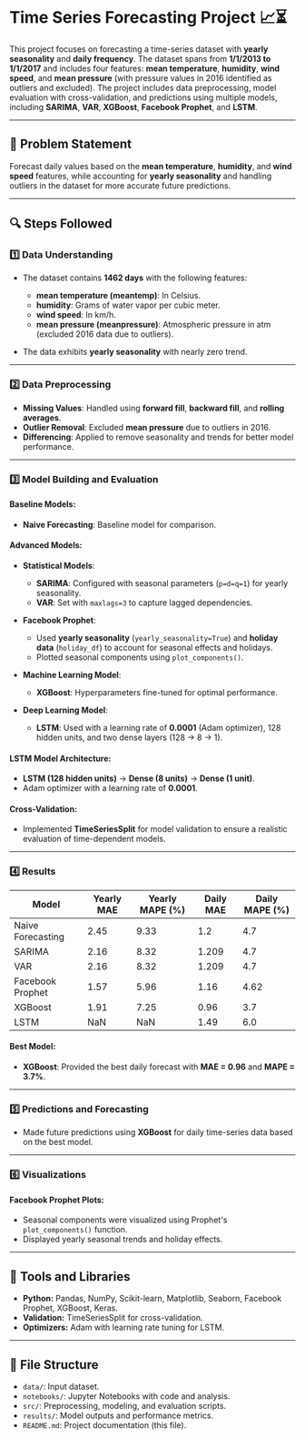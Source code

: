 # Time Series Forecasting Project 📈⏳  

This project focuses on forecasting a time-series dataset with **yearly seasonality** and **daily frequency**. The dataset spans from **1/1/2013 to 1/1/2017** and includes four features: **mean temperature**, **humidity**, **wind speed**, and **mean pressure** (with pressure values in 2016 identified as outliers and excluded). The project includes data preprocessing, model evaluation with cross-validation, and predictions using multiple models, including **SARIMA**, **VAR**, **XGBoost**, **Facebook Prophet**, and **LSTM**.

---

## 📝 Problem Statement  
Forecast daily values based on the **mean temperature**, **humidity**, and **wind speed** features, while accounting for **yearly seasonality** and handling outliers in the dataset for more accurate future predictions.

---

## 🔍 Steps Followed  

### 1️⃣ Data Understanding  
- The dataset contains **1462 days** with the following features:  
  - **mean temperature (meantemp)**: In Celsius.  
  - **humidity**: Grams of water vapor per cubic meter.  
  - **wind speed**: In km/h.  
  - **mean pressure (meanpressure)**: Atmospheric pressure in atm (excluded 2016 data due to outliers).  

- The data exhibits **yearly seasonality** with nearly zero trend.  

---

### 2️⃣ Data Preprocessing  
- **Missing Values**: Handled using **forward fill**, **backward fill**, and **rolling averages**.  
- **Outlier Removal**: Excluded **mean pressure** due to outliers in 2016.  
- **Differencing**: Applied to remove seasonality and trends for better model performance.  

---

### 3️⃣ Model Building and Evaluation  

#### Baseline Models:  
- **Naive Forecasting**: Baseline model for comparison.  

#### Advanced Models:  
- **Statistical Models**:  
  - **SARIMA**: Configured with seasonal parameters (`p=d=q=1`) for yearly seasonality.  
  - **VAR**: Set with `maxlags=3` to capture lagged dependencies.  

- **Facebook Prophet**:  
  - Used **yearly seasonality** (`yearly_seasonality=True`) and **holiday data** (`holiday_df`) to account for seasonal effects and holidays.  
  - Plotted seasonal components using `plot_components()`.  

- **Machine Learning Model**:  
  - **XGBoost**: Hyperparameters fine-tuned for optimal performance.  

- **Deep Learning Model**:  
  - **LSTM**: Used with a learning rate of **0.0001** (Adam optimizer), 128 hidden units, and two dense layers (128 → 8 → 1).

#### LSTM Model Architecture:  
- **LSTM (128 hidden units)** → **Dense (8 units)** → **Dense (1 unit)**.  
- Adam optimizer with a learning rate of **0.0001**.  
  

#### Cross-Validation:  
- Implemented **TimeSeriesSplit** for model validation to ensure a realistic evaluation of time-dependent models.

---

### 4️⃣ Results  

| **Model**              | **Yearly MAE** | **Yearly MAPE (%)** | **Daily MAE** | **Daily MAPE (%)** |
|------------------------|----------------|---------------------|---------------|--------------------|
| Naive Forecasting      | 2.45           | 9.33                | 1.2           | 4.7                |
| SARIMA                 | 2.16           | 8.32                | 1.209         | 4.7                |
| VAR                    | 2.16           | 8.32                | 1.209         | 4.7                |
| Facebook Prophet       | 1.57           | 5.96                | 1.16          | 4.62               |
| XGBoost                | 1.91           | 7.25                | 0.96          | 3.7                |
| LSTM                   | NaN            | NaN                 | 1.49          | 6.0                |

#### Best Model:  
- **XGBoost**: Provided the best daily forecast with **MAE = 0.96** and **MAPE = 3.7%**.  

---

### 5️⃣ Predictions and Forecasting  
- Made future predictions using **XGBoost** for daily time-series data based on the best model.  

---

### 6️⃣ Visualizations  

#### Facebook Prophet Plots:  
- Seasonal components were visualized using Prophet's `plot_components()` function.  
- Displayed yearly seasonal trends and holiday effects.
---

## 🔧 Tools and Libraries  
- **Python:** Pandas, NumPy, Scikit-learn, Matplotlib, Seaborn, Facebook Prophet, XGBoost, Keras.  
- **Validation:** TimeSeriesSplit for cross-validation.  
- **Optimizers:** Adam with learning rate tuning for LSTM.  

---

## 📂 File Structure  
- `data/`: Input dataset.  
- `notebooks/`: Jupyter Notebooks with code and analysis.  
- `src/`: Preprocessing, modeling, and evaluation scripts.  
- `results/`: Model outputs and performance metrics.  
- `README.md`: Project documentation (this file).  
